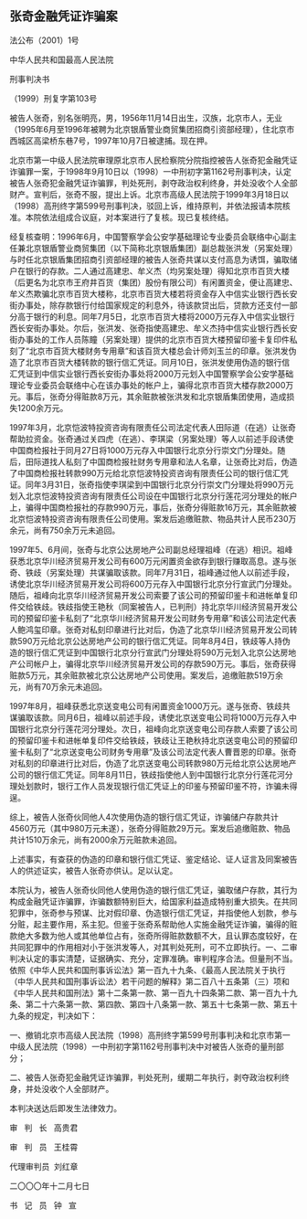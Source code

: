 ## 张奇金融凭证诈骗案

法公布（2001）1号

中华人民共和国最高人民法院

刑事判决书

（1999）刑复字第103号

被告人张奇，别名张明亮，男，1956年11月14日出生，汉族，北京市人，无业（1995年6月至1996年被聘为北京银盾警业商贸集团招商引资部经理），住北京市西城区高梁桥东巷7号，1997年10月7日被逮捕。现在押。

北京市第一中级人民法院审理原北京市人民检察院分院指控被告人张奇犯金融凭证诈骗罪一案，于1998年9月10日以（1998）一中刑初字第1162号刑事判决，认定被告人张奇犯金融凭证诈骗罪，判处死刑，剥夺政治权利终身，并处没收个人全部财产。宣判后，张奇不服，提出上诉。北京市高级人民法院于1999年3月18日以（1998）高刑终字第599号刑事判决，驳回上诉，维持原判，并依法报请本院核准。本院依法组成合议庭，对本案进行了复核。现已复核终结。

经复核查明：1996年6月，中国警察学会公安学基础理论专业委员会联络中心副主任兼北京银盾警业商贸集团（以下简称北京银盾集团）副总裁张洪发（另案处理）与时任北京银盾集团招商引资部经理的被告人张奇共谋以支付高息为诱饵，骗取储户在银行的存款。二人通过高建忠、牟义杰（均另案处理）得知北京市百货大楼（后更名为北京市王府井百货（集团）股份有限公司）有闲置资金，便让高建忠、牟义杰欺骗北京市百货大楼称，北京市百货大楼若将资金存入中信实业银行西长安街办事处，除存款银行付给国家规定的利息外，待该款贷出后，贷款方还支付一部分高于银行的利息。同年7月5日，北京市百货大楼将2000万元存入中信实业银行西长安街办事处。尔后，张洪发、张奇指使高建忠、牟义杰持中信实业银行西长安街办事处的工作人员陈瞳（另案处理）提供的北京市百货大楼预留印鉴卡复印件私刻了“北京市百货大楼财务专用章”和该百货大楼总会计师刘玉兰的印章。张洪发伪造了北京市百货大楼转款的银行信汇凭证。同月10日，张洪发使用伪造的银行信汇凭证到中信实业银行西长安街办事处将2000万元划入中国警察学会公安学基础理论专业委员会联络中心在该办事处的帐户上，骗得北京市百货大楼存款2000万元。事后，张奇分得赃款8万元，其余赃款被张洪发和北京银盾集团使用，造成损失1200余万元。

1997年3月，北京恺波特投资咨询有限责任公司法定代表人田际道（在逃）让张奇帮助拉资金。张奇通过关四虎（在逃）、李琪梁（另案处理）等人以前述手段诱使中国商检报社于同月27日将1000万元存入中国银行北京分行崇文门分理处。随后，田际道找人私刻了中国商检报社财务专用章和法人名章，让张奇比对后，伪造了中国商检报社转款990万元给北京恺波特投资咨询有限责任公司的银行信汇凭证。同年3月31日，张奇指使李琪梁到中国银行北京分行崇文门分理处将990万元划入北京恺波特投资咨询有限责任公司设在中国银行北京分行莲花河分理处的帐户上，骗得中国商检报社的存款990万元，事后，张奇分得赃款16万元，其余赃款被北京恺波特投资咨询有限责任公司使用。案发后追缴赃款、物品共计人民币230万余元，尚有750余万元未追回。

1997年5、6月间，张奇与北京公达房地产公司副总经理祖峰（在逃）相识。祖峰获悉北京华川经济贸易开发公司有600万元闲置资金欲存到银行赚取高息。遂与张奇、铁歧（另案处理）共谋骗取该款。同年7月31日，祖峰通过他人以前述手段，诱使北京华川经济贸易开发公司将600万元存入中国银行北京分行宣武门分理处。随后，祖峰向北京华川经济贸易开发公司索要了该公司的预留印鉴卡和进帐单复印件交给铁歧。铁歧指使王艳秋（同案被告人，已判刑）持北京华川经济贸易开发公司的预留印鉴卡私刻了“北京华川经济贸易开发公司财务专用章”和该公司法定代表人鲍鸿玺印章。张奇对私刻印章进行比对后，伪造了北京华川经济贸易开发公司转款590万元给北京公达房地产公司的银行信汇凭证。同年8月4日，铁歧等人持伪造的银行信汇凭证到中国银行北京分行宣武门分理处将590万元划入北京公达房地产公司帐户上，骗得北京华川经济贸易开发公司的存款590万元。事后，张奇获得赃款5万元，其余赃款被北京公达房地产公司使用。案发后，追缴赃款519万余元，尚有70万余元未追回。

1997年8月，祖峰获悉北京送变电公司有闲置资金1000万元。遂与张奇、铁歧共谋骗取该款。同月6日，祖峰以前述手段，诱使北京送变电公司将1000万元存入中国银行北京分行莲花河分理处。次日，祖峰向北京送变电公司存款人索要了该公司的预留印鉴卡和进帐单复印件交给铁歧，铁歧让王艳秋持北京送变电公司的预留印鉴卡私刻了“北京送变电公司财务专用章”及该公司法定代表人曹晋恩的印章。张奇对私刻的印章进行比对后，伪造了北京送变电公司转款980万元给北京公达房地产公司的银行信汇凭证。同年8月11日，铁歧指使他人到中国银行北京分行莲花河分理处划款时，银行工作人员发现银行信汇凭证上的印鉴与预留印鉴不符，诈骗未得逞。

综上，被告人张奇伙同他人4次使用伪造的银行信汇凭证，诈骗储户存款共计4560万元（其中980万元未遂），张奇分得赃款29万元。案发后追缴赃款、物品共计1510万余元，尚有2000余万元赃款未追回。

上述事实，有查获的伪造的印章和银行信汇凭证、鉴定结论、证人证言及同案被告人的供述证实，被告人张奇亦供认。足以认定。

本院认为，被告人张奇伙同他人使用伪造的银行信汇凭证，骗取储户存款，其行为构成金融凭证诈骗罪，诈骗数额特别巨大，给国家利益造成特别重大损失。在共同犯罪中，张奇参与预谋、比对假印章、伪造银行信汇凭证，并指使他人划款，参与分赃，起主要作用，系主犯。但鉴于张奇系帮助他人实施金融凭证诈骗，骗得的赃款绝大多数为他人或其他单位占有，张奇所得赃款数额不大，且认罪态度较好，在共同犯罪中的作用相对小于张洪发等人，对其判处死刑，可不立即执行。一、二审判决认定的事实清楚，证据确实、充分，定罪准确。审判程序合法。但量刑不当。依照《中华人民共和国刑事诉讼法》第一百九十九条、《最高人民法院关于执行（中华人民共和国刑事诉讼法〉若干问题的解释》第二百八十五条第（三）项和《中华人民共和国刑法》第十二条第一款、第一百九十四条第二款、第一百九十九条、第二十六条第一款、第四款、第四十八条第一款、第五十七条第一款、第五十九条的规定，判决如下：

一、撤销北京市高级人民法院（1998）高刑终字第599号刑事判决和北京市第一中级人民法院（1998）一中刑初字第1162号刑事判决中对被告人张奇的量刑部分；

二、被告人张奇犯金融凭证诈骗罪，判处死刑，缓期二年执行，剥夺政治权利终身，并处没收个人全部财产。

本判决送达后即发生法律效力。

审   判   长   高贵君

审   判   员   王桂霄

代理审判员  刘红章

二〇〇〇年十二月七日

书   记   员   钟   宣

